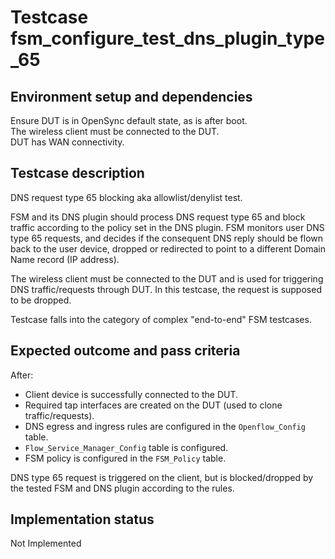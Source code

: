 # Testcase fsm_configure_test_dns_plugin_type_65

## Environment setup and dependencies

Ensure DUT is in OpenSync default state, as is after boot.\
The wireless client must be connected to the DUT.\
DUT has
WAN connectivity.

## Testcase description

DNS request type 65 blocking aka allowlist/denylist test.

FSM and its DNS plugin should process DNS request type 65 and block traffic according to the policy set in the DNS
plugin. FSM monitors user DNS type 65 requests, and decides if the consequent DNS reply should be flown back to the user
device, dropped or redirected to point to a different Domain Name record (IP address).

The wireless client must be connected to the DUT and is used for triggering DNS traffic/requests through DUT. In this
testcase, the request is supposed to be dropped.

Testcase falls into the category of complex "end-to-end" FSM testcases.

## Expected outcome and pass criteria

After:

- Client device is successfully connected to the DUT.
- Required tap interfaces are created on the DUT (used to clone traffic/requests).
- DNS egress and ingress rules are configured in the `Openflow_Config` table.
- `Flow_Service_Manager_Config` table is configured.
- FSM policy is configured in the `FSM_Policy` table.

DNS type 65 request is triggered on the client, but is blocked/dropped by the tested FSM and DNS plugin according to the
rules.

## Implementation status

Not Implemented
